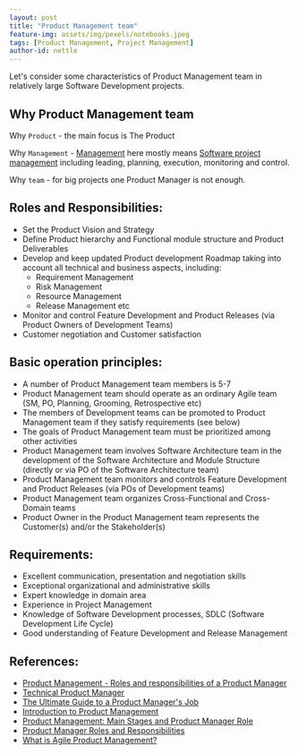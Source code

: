 ```yaml
---
layout: post
title: "Product Management team"
feature-img: assets/img/pexels/notebooks.jpeg
tags: [Product Management, Project Management]
author-id: nettle
---
```


Let's consider some characteristics of Product Management team
in relatively large Software Development projects.

## Why Product Management team

Why `Product` - the main focus is The Product

Why `Management` - [Management](https://en.wikipedia.org/wiki/Management)
here mostly means [Software project management](https://en.wikipedia.org/wiki/Software_project_management)
including leading, planning, execution, monitoring and control.

Why `team` - for big projects one Product Manager is not enough.

## Roles and Responsibilities:

- Set the Product Vision and Strategy
- Define Product hierarchy and Functional module structure and Product Deliverables
- Develop and keep updated Product development Roadmap
taking into account all technical and business aspects, including:
   * Requirement Management
   * Risk Management
   * Resource Management
   * Release Management
  etc
- Monitor and control Feature Development and Product Releases (via Product Owners of Development Teams)
- Customer negotiation and Customer satisfaction

## Basic operation principles:

- A number of Product Management team members is 5-7
- Product Management team should operate as an ordinary Agile team (SM, PO, Planning, Grooming, Retrospective etc)
- The members of Development teams can be promoted to Product Management team
  if they satisfy requirements (see below)
- The goals of Product Management team must be prioritized among other activities
- Product Management team involves Software Architecture team in the development
  of the Software Architecture and Module Structure (directly or via PO of the Software Architecture team)
- Product Management team monitors and controls Feature Development and Product Releases (via POs of Development teams)
- Product Management team organizes Cross-Functional and Cross-Domain teams
- Product Owner in the Product Management team represents the Customer(s) and/or the Stakeholder(s) 

## Requirements:

- Excellent communication, presentation and negotiation skills
- Exceptional organizational and administrative skills
- Expert knowledge in domain area
- Experience in Project Management
- Knowledge of Software Development processes, SDLC (Software Development Life Cycle)
- Good understanding of Feature Development and Release Management

## References:

- [Product Management - Roles and responsibilities of a Product Manager](https://browsee.io/blog/product-management-roles-and-responsibilities-of-a-product-manager-2/)
- [Technical Product Manager](https://www.productplan.com/glossary/technical-product-manager/)
- [The Ultimate Guide to a Product Manager's Job](https://www.productplan.com/product-manager-job-description/)
- [Introduction to Product Management](https://www.aha.io/roadmapping/guide/product-management)
- [Product Management: Main Stages and Product Manager Role](https://www.altexsoft.com/blog/business/product-management-main-stages-and-product-manager-role/)
- [Product Manager Roles and Responsibilities](https://280group.com/what-is-product-management/roles/product-manager/)
- [What is Agile Product Management?](https://280group.com/what-is-product-management/agile/)

